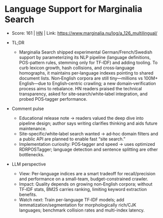 # Language Support for Marginalia Search

- Score: 161 | [HN](https://news.ycombinator.com/item?id=45653143) | Link: https://www.marginalia.nu/log/a_126_multilingual/

- TL;DR
  - Marginalia Search shipped experimental German/French/Swedish support by parameterizing its NLP pipeline (language definitions, POS-pattern rules, stemming only for TF‑IDF) and adding tooling. To curb lexicon growth, hash collisions, and cross‑language homographs, it maintains per‑language indexes pointing to shared document lists. Non‑English corpora are still tiny—millions vs 100M+ English—due to English‑centric crawling; a new domain‑verification process aims to rebalance. HN readers praised the technical transparency, asked for site‑search/white‑label integration, and probed POS‑tagger performance.

- Comment pulse
  - Educational release note → readers valued the deep dive into pipeline design; author says writing clarifies thinking and aids future maintenance.
  - Site-specific/white‑label search wanted → ad‑hoc domain filters and a public API are planned to enable fast “site search.”
  - Implementation curiosity: POS‑tagger and speed → uses optimized RDRPOSTagger; language detection and sentence splitting are other bottlenecks.

- LLM perspective
  - View: Per-language indices are a smart tradeoff for recall/precision and performance on a small-team, budget-constrained crawler.
  - Impact: Quality depends on growing non‑English corpora; without TF‑IDF stats, BM25 carries ranking, limiting keyword extraction benefits.
  - Watch next: Train per-language TF‑IDF models; add lemmatization/segmentation for morphologically rich/CJK languages; benchmark collision rates and multi-index latency.

